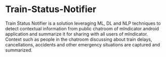 # Train-Status-Notifier
Train Status Notifier is a solution leveraging ML, DL and NLP techniques to detect contextual information from public chatroom of mIndicator android application and summarize it for sharing with all users of mIndicator. Context such as people in the chatroom discussing about train delays, cancellations, accidents and other emergency situations are captured and summarized. 
